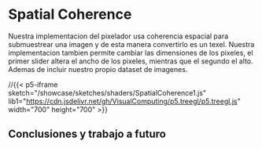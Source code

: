 # Spatial Coherence

Nuestra implementacion del pixelador usa coherencia espacial para submuestrear una imagen y de esta manera convertirlo es un texel. Nuestra implementacion tambien permite cambiar las dimensiones de los pixeles, el primer slider altera el ancho de los pixeles, mientras que el segundo el alto. Ademas de incluir nuestro propio dataset de imagenes.

//{{< p5-iframe sketch="/showcase/sketches/shaders/SpatialCoherence1.js" lib1="https://cdn.jsdelivr.net/gh/VisualComputing/p5.treegl/p5.treegl.js" width="700" height="700" >}}

## Conclusiones y trabajo a futuro
